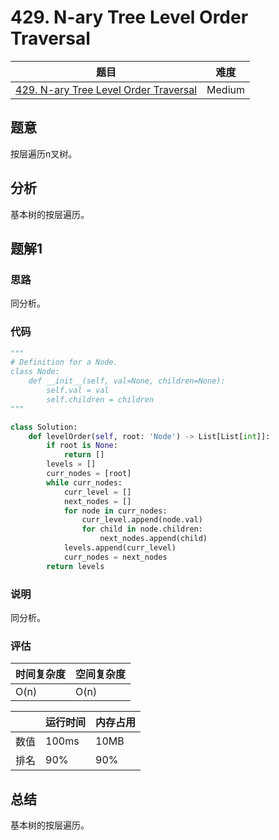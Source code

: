 # 429. N-ary Tree Level Order Traversal

| 题目 | 难度 |
| ---- | ---- |
| [429. N-ary Tree Level Order Traversal](https://leetcode.com/problems/n-ary-tree-level-order-traversal/) | Medium |

## 题意

按层遍历n叉树。

## 分析

基本树的按层遍历。

## 题解1

### 思路

同分析。

### 代码

```python
"""
# Definition for a Node.
class Node:
    def __init__(self, val=None, children=None):
        self.val = val
        self.children = children
"""

class Solution:
    def levelOrder(self, root: 'Node') -> List[List[int]]:
        if root is None:
            return []
        levels = []
        curr_nodes = [root]
        while curr_nodes:
            curr_level = []
            next_nodes = []
            for node in curr_nodes:
                curr_level.append(node.val)
                for child in node.children:
                    next_nodes.append(child)
            levels.append(curr_level)
            curr_nodes = next_nodes
        return levels
```

### 说明

同分析。

### 评估

| 时间复杂度 | 空间复杂度 |
| ---- | ---- |
| O(n) | O(n) |

| | 运行时间 | 内存占用 |
| ---- | ---- | ---- |
| 数值 | 100ms | 10MB |
| 排名 | 90% | 90% |

## 总结

基本树的按层遍历。
